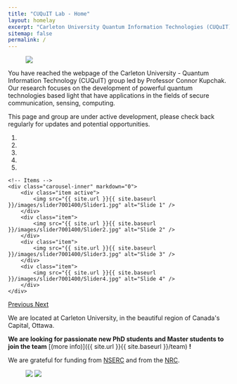 ```yaml
---
title: "CUQuIT Lab - Home"
layout: homelay
excerpt: "Carleton University Quantum Information Technologies (CUQuIT)"
sitemap: false
permalink: /
---
```


<figure>
<img src="{{ site.url }}{{ site.baseurl }}/images/picpic/CU_Campus.jpg">
</figure>

You have reached the webpage of the Carleton University - Quantum Information Technology (CUQuIT) group led by Professor Connor Kupchak. Our research focuses on the development of powerful quantum technologies based light that have applications in the fields of secure communication, sensing, computing.

This page and group are under active development, please check back regularly for updates and potential opportunities.


<div markdown="0" id="carousel" class="carousel slide" data-ride="carousel" data-interval="4000" data-pause="hover" >
    <!-- Menu -->
    <ol class="carousel-indicators">
        <li data-target="#carousel" data-slide-to="0" class="active"></li>
        <li data-target="#carousel" data-slide-to="1"></li>
        <li data-target="#carousel" data-slide-to="2"></li>
        <li data-target="#carousel" data-slide-to="3"></li>
        <li data-target="#carousel" data-slide-to="4"></li>
    </ol>

    <!-- Items -->
    <div class="carousel-inner" markdown="0">
        <div class="item active">
            <img src="{{ site.url }}{{ site.baseurl }}/images/slider7001400/Slider1.jpg" alt="Slide 1" />
        </div>
        <div class="item">
            <img src="{{ site.url }}{{ site.baseurl }}/images/slider7001400/Slider2.jpg" alt="Slide 2" />
        </div>
        <div class="item">
            <img src="{{ site.url }}{{ site.baseurl }}/images/slider7001400/Slider3.jpg" alt="Slide 3" />
        </div>
        <div class="item">
            <img src="{{ site.url }}{{ site.baseurl }}/images/slider7001400/Slider4.jpg" alt="Slide 4" />
        </div>      
    </div>
  <a class="left carousel-control" href="#carousel" role="button" data-slide="prev">
    <span class="glyphicon glyphicon-chevron-left" aria-hidden="true"></span>
    <span class="sr-only">Previous</span>
  </a>
  <a class="right carousel-control" href="#carousel" role="button" data-slide="next">
    <span class="glyphicon glyphicon-chevron-right" aria-hidden="true"></span>
    <span class="sr-only">Next</span>
  </a>
</div>




We are located at Carleton University, in the beautiful region of Canada's Capital, Ottawa. 

 **We are  looking for passionate new PhD students and Master students to join the team** [(more info)]({{ site.url }}{{ site.baseurl }}/team) **!**


We are grateful for funding from [NSERC](https://www.nserc-crsng.gc.ca/) and from the [NRC](https://nrc.canada.ca/en).

<figure class="fourth">
  <img src="{{ site.url }}{{ site.baseurl }}/images/logopic/NSERC_logo.jpg">
  <img src="{{ site.url }}{{ site.baseurl }}/images/logopic/NRC_logo.jpg">
</figure>
